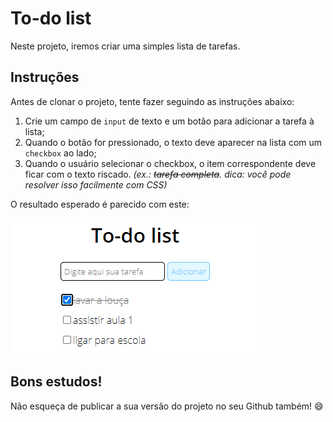 # To-do list

Neste projeto, iremos criar uma simples lista de tarefas.

## Instruções

Antes de clonar o projeto, tente fazer seguindo as instruções abaixo:

1. Crie um campo de `input` de texto e um botão para adicionar a tarefa à lista;
2. Quando o botão for pressionado, o texto deve aparecer na lista com um `checkbox` ao lado;
3. Quando o usuário selecionar o checkbox, o item correspondente deve ficar com o texto riscado. _(ex.: ~~tarefa completa~~. dica: você pode resolver isso facilmente com CSS)_

O resultado esperado é parecido com este:

![Exemplo de to-do list](assets/img/exemplo.png)

## Bons estudos!

Não esqueça de publicar a sua versão do projeto no seu Github também! :smile: